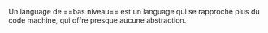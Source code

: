 Un language de ==bas niveau== est un language qui se rapproche plus du code machine, qui offre presque aucune abstraction.